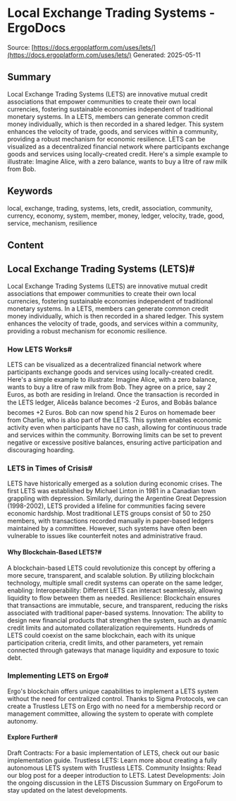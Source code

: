 # Local Exchange Trading Systems - ErgoDocs
Source: [https://docs.ergoplatform.com/uses/lets/](https://docs.ergoplatform.com/uses/lets/)
Generated: 2025-05-11

## Summary
Local Exchange Trading Systems (LETS) are innovative mutual credit associations that empower communities to create their own local currencies, fostering sustainable economies independent of traditional monetary systems. In a LETS, members can generate common credit money individually, which is then recorded in a shared ledger. This system enhances the velocity of trade, goods, and services within a community, providing a robust mechanism for economic resilience. LETS can be visualized as a decentralized financial network where participants exchange goods and services using locally-created credit. Here's a simple example to illustrate: Imagine Alice, with a zero balance, wants to buy a litre of raw milk from Bob.

## Keywords
local, exchange, trading, systems, lets, credit, association, community, currency, economy, system, member, money, ledger, velocity, trade, good, service, mechanism, resilience

## Content
## Local Exchange Trading Systems (LETS)#
Local Exchange Trading Systems (LETS) are innovative mutual credit associations that empower communities to create their own local currencies, fostering sustainable economies independent of traditional monetary systems. In a LETS, members can generate common credit money individually, which is then recorded in a shared ledger. This system enhances the velocity of trade, goods, and services within a community, providing a robust mechanism for economic resilience.

### How LETS Works#
LETS can be visualized as a decentralized financial network where participants exchange goods and services using locally-created credit. Here's a simple example to illustrate:
Imagine Alice, with a zero balance, wants to buy a litre of raw milk from Bob.
They agree on a price, say 2 Euros, as both are residing in Ireland. Once the transaction is recorded in the LETS ledger, Aliceâs balance becomes -2 Euros, and Bobâs balance becomes +2 Euros.
Bob can now spend his 2 Euros on homemade beer from Charlie, who is also part of the LETS.
This system enables economic activity even when participants have no cash, allowing for continuous trade and services within the community. Borrowing limits can be set to prevent negative or excessive positive balances, ensuring active participation and discouraging hoarding.

### LETS in Times of Crisis#
LETS have historically emerged as a solution during economic crises. The first LETS was established by Michael Linton in 1981 in a Canadian town grappling with depression. Similarly, during the Argentine Great Depression (1998-2002), LETS provided a lifeline for communities facing severe economic hardship.
Most traditional LETS groups consist of 50 to 250 members, with transactions recorded manually in paper-based ledgers maintained by a committee. However, such systems have often been vulnerable to issues like counterfeit notes and administrative fraud.

#### Why Blockchain-Based LETS?#
A blockchain-based LETS could revolutionize this concept by offering a more secure, transparent, and scalable solution. By utilizing blockchain technology, multiple small credit systems can operate on the same ledger, enabling:
Interoperability: Different LETS can interact seamlessly, allowing liquidity to flow between them as needed.
Resilience: Blockchain ensures that transactions are immutable, secure, and transparent, reducing the risks associated with traditional paper-based systems.
Innovation: The ability to design new financial products that strengthen the system, such as dynamic credit limits and automated collateralization requirements.
Hundreds of LETS could coexist on the same blockchain, each with its unique participation criteria, credit limits, and other parameters, yet remain connected through gateways that manage liquidity and exposure to toxic debt.

### Implementing LETS on Ergo#
Ergo's blockchain offers unique capabilities to implement a LETS system without the need for centralized control. Thanks to Sigma Protocols, we can create a Trustless LETS on Ergo with no need for a membership record or management committee, allowing the system to operate with complete autonomy.

#### Explore Further#
Draft Contracts: For a basic implementation of LETS, check out our basic implementation guide.
Trustless LETS: Learn more about creating a fully autonomous LETS system with Trustless LETS.
Community Insights: Read our blog post for a deeper introduction to LETS.
Latest Developments: Join the ongoing discussion in the LETS Discussion Summary on ErgoForum to stay updated on the latest developments.
